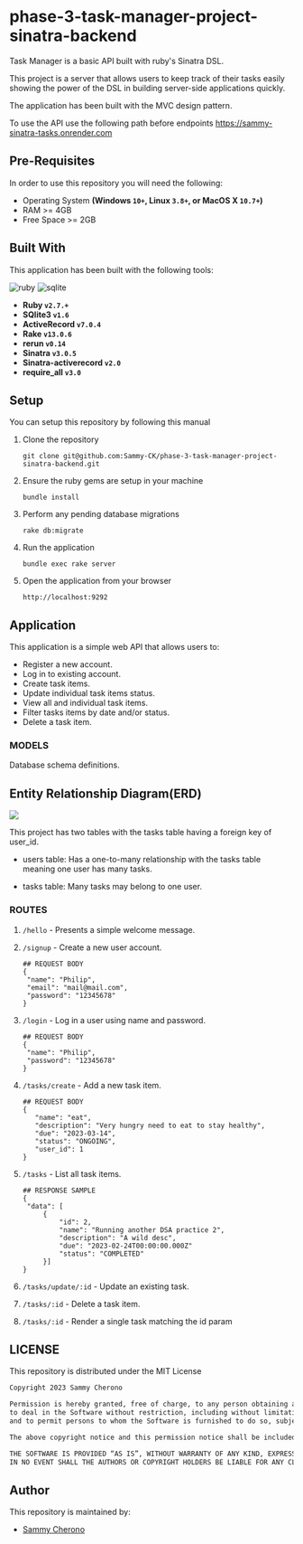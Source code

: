 # phase-3-task-manager-project-sinatra-backend
Task Manager is a basic API built with ruby's Sinatra DSL. 

This project is a server that allows users to keep track of their tasks easily showing the power of the DSL in building server-side applications quickly.

The application has been built with the MVC design pattern.

To use the API use the following path before endpoints
      https://sammy-sinatra-tasks.onrender.com


## Pre-Requisites
In order to use this repository you will need the following:



- Operating System **(Windows `10+`, Linux `3.8+`, or MacOS X `10.7+`)**
- RAM >= 4GB
- Free Space >= 2GB

## Built With
This application has been built with the following tools:

![ruby](https://img.shields.io/badge/Ruby-CC342D?style=for-the-badge&logo=ruby&logoColor=white)
![sqlite](https://img.shields.io/badge/SQLite-07405E?style=for-the-badge&logo=sqlite&logoColor=white)


- **Ruby `v2.7.+`**
- **SQlite3 `v1.6`**
- **ActiveRecord `v7.0.4`**
- **Rake `v13.0.6`**
- **rerun `v0.14`**
- **Sinatra `v3.0.5`**
- **Sinatra-activerecord `v2.0`**
- **require_all `v3.0`**


## Setup
You can setup this repository by following this manual

1. Clone the repository
    ```{shell}
   git clone git@github.com:Sammy-CK/phase-3-task-manager-project-sinatra-backend.git
   ```
2. Ensure the ruby gems are setup in your machine
    ```{shell}
   bundle install
   ```
3. Perform any pending database migrations
   ```{shell}
   rake db:migrate
   ```
4. Run the application
    ```{shell}
    bundle exec rake server
    ```
5. Open the application from your browser
    ```
   http://localhost:9292
   ```
   
## Application
This application is a simple web API that allows users to:

- Register a new account.
- Log in to existing account.
- Create task items.
- Update individual task items status.
- View all and individual task items.
- Filter tasks items by date and/or status.
- Delete a task item.

### MODELS
Database schema definitions.

## Entity Relationship Diagram(ERD)
<img src="relationship.png">

This project has two tables with the tasks table having a foreign key of user_id.

- users table: Has a one-to-many relationship with the tasks table meaning one user has many tasks.

- tasks table:  Many tasks may belong to one user.


### ROUTES

1. `/hello` - Presents a simple welcome message.
2. `/signup` - Create a new user account.
   
   ```{json}
   ## REQUEST BODY
   {
    "name": "Philip",
    "email": "mail@mail.com",
    "password": "12345678"
   }
   ```
3. `/login` - Log in a user using name and password.

   ```{json}
   ## REQUEST BODY
   {
    "name": "Philip",
    "password": "12345678"
   }
   ```
4. `/tasks/create` - Add a new task item.

   ```{json}
   ## REQUEST BODY
   {
      "name": "eat",
      "description": "Very hungry need to eat to stay healthy",
      "due": "2023-03-14",
      "status": "ONGOING",
      "user_id": 1
   }
   ```
5. `/tasks` - List all task items.

   ```{json}
   ## RESPONSE SAMPLE
   {
    "data": [
        {
            "id": 2,
            "name": "Running another DSA practice 2",
            "description": "A wild desc",
            "due": "2023-02-24T00:00:00.000Z"
            "status": "COMPLETED"
        }]
   }
   ```
6. `/tasks/update/:id` - Update an existing task.
7. `/tasks/:id` - Delete a task item.
8. `/tasks/:id` - Render a single task matching the id param


## LICENSE
This repository is distributed under the MIT License

```markdown
Copyright 2023 Sammy Cherono

Permission is hereby granted, free of charge, to any person obtaining a copy of this software and associated documentation files (the “Software”), 
to deal in the Software without restriction, including without limitation the rights to use, copy, modify, merge, publish, distribute, sublicense, and/or sell copies of the Software, 
and to permit persons to whom the Software is furnished to do so, subject to the following conditions:

The above copyright notice and this permission notice shall be included in all copies or substantial portions of the Software.

THE SOFTWARE IS PROVIDED “AS IS”, WITHOUT WARRANTY OF ANY KIND, EXPRESS OR IMPLIED, INCLUDING BUT NOT LIMITED TO THE WARRANTIES OF MERCHANTABILITY, FITNESS FOR A PARTICULAR PURPOSE AND NONINFRINGEMENT. 
IN NO EVENT SHALL THE AUTHORS OR COPYRIGHT HOLDERS BE LIABLE FOR ANY CLAIM, DAMAGES OR OTHER LIABILITY, WHETHER IN AN ACTION OF CONTRACT, TORT OR OTHERWISE, ARISING FROM, OUT OF OR IN CONNECTION WITH THE SOFTWARE OR THE USE OR OTHER DEALINGS IN THE SOFTWARE.
```

## Author
This repository is maintained by:

- [Sammy Cherono](https://github.com/Sammy-CK) 